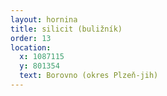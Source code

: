 ```yaml
---
layout: hornina
title: silicit (buližník)
order: 13
location:
  x: 1087115
  y: 801354
  text: Borovno (okres Plzeň-jih)
---
```


